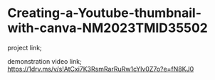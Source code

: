 # Creating-a-Youtube-thumbnail-with-canva-NM2023TMID35502

project link; 

demonstration video link; https://1drv.ms/v/s!AtCxi7K3RsmRarRuRw1cYlv0Z7o?e=fN8KJ0
